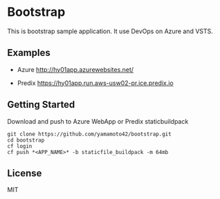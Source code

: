 # Bootstrap

This is bootstrap sample application.
It use DevOps on Azure and VSTS.

## Examples

- Azure <http://hy01app.azurewebsites.net/>

- Predix <https://hy01app.run.aws-usw02-pr.ice.predix.io>

## Getting Started

Download and push to Azure WebApp or Predix staticbuildpack

```
git clone https://github.com/yamamoto42/bootstrap.git
cd bootstrap
cf login
cf push *<APP_NAME>* -b staticfile_buildpack -m 64mb
```

## License

MIT

